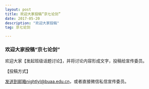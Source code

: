 ```yaml
---
layout: post
title: 欢迎大家投稿“京七论剑”
date: 2017-05-20 
description: "欢迎大家投稿"
tag: 京七论剑 

---
```

### 欢迎大家投稿“京七论剑”

欢迎大家【发起班级话题讨论】，并将讨论内容形成文字，投稿给宣传委员。

【投稿方式】

发送到邮箱nightlyl@buaa.edu.cn，或者直接微信私信宣传委员。